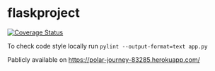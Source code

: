 # flaskproject
[![Coverage Status](https://coveralls.io/repos/github/galytska/flaskproject/badge.svg?branch=master)](https://coveralls.io/github/galytska/flaskproject?branch=master)

To check code style locally run
`pylint --output-format=text app.py`

Pablicly available on
https://polar-journey-83285.herokuapp.com/
